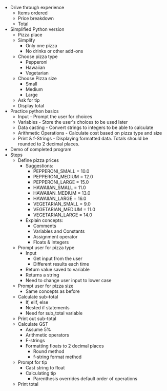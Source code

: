 - Drive through experience
	- Items ordered
	- Price breakdown
	- Total
- Simplified Python version
	- Pizza place
	- Simplify
		- Only one pizza
		- No drinks or other add-ons
	- Choose pizza type
		- Pepperoni
		- Hawaiian
		- Vegetarian
	- Choose Pizza size
		- Small
		- Medium
		- Large
	- Ask for tip
	- Display total
- Practice python basics
	- Input - Prompt the user for choices
	- Variables - Store the user's choices to be used later
	- Data casting - Convert strings to integers to be able to calculate
	- Arithmetic Operations - Calculate cost based on pizza type and size
	- Print & f-Strings - Displaying formatted data. Totals should be rounded to 2 decimal places.
- Demo of completed program
- Steps
	- Define pizza prices
		- Suggestions:
			-  PEPPERONI_SMALL = 10.0 
			- PEPPERONI_MEDIUM = 12.0 
			- PEPPERONI_LARGE = 15.0 
			- HAWAIIAN_SMALL = 11.0 
			- HAWAIIAN_MEDIUM = 13.0 
			- HAWAIIAN_LARGE = 16.0 
			- VEGETARIAN_SMALL = 9.0 
			- VEGETARIAN_MEDIUM = 11.0 
			- VEGETARIAN_LARGE = 14.0
		- Explain concepts:
			- Comments
			- Variables and Constants
			- Assignment operator
			- Floats & Integers
	- Prompt user for pizza type
		- Input
			- Get input from the user
			- Different results each time
		- Return value saved to variable
		- Returns a string
		- Need to change user input to lower case
	- Prompt user for pizza size
		- Same concepts as before
	- Calculate sub-total
		- If, elif, else
		- Nested if statements
		- Need for sub_total variable
	- Print out sub-total
	- Calculate GST
		- Assume 5%
		- Arithmetic operators
		- F-strings
		- Formatting floats to 2 decimal places
			- Round method
			- f-string format method
	- Prompt for tip
		- Cast string to float
		- Calculating tip
			- Parenthesis overrides default order of operations
	- Print total